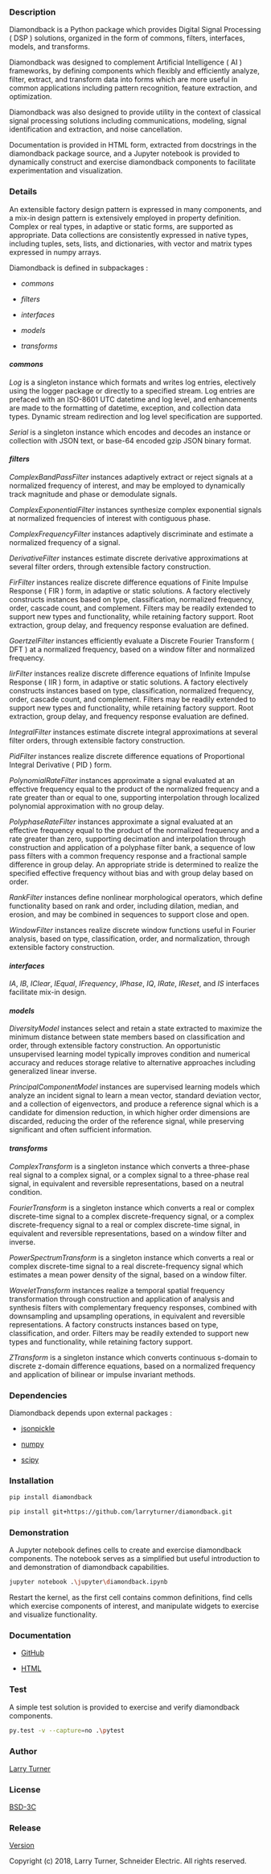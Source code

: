 ### Description

Diamondback is a Python package which provides Digital Signal Processing ( DSP )
solutions, organized in the form of commons, filters, interfaces, models, and
transforms.

Diamondback was designed to complement Artificial Intelligence ( AI ) frameworks,
by defining components which flexibly and efficiently analyze, filter, extract,
and transform data into forms which are more useful in common applications
including pattern recognition, feature extraction, and optimization.

Diamondback was also designed to provide utility in the context of classical
signal processing solutions including communications, modeling, signal
identification and extraction, and noise cancellation.

Documentation is provided in HTML form, extracted from docstrings in the
diamondback package source, and a Jupyter notebook is provided to dynamically
construct and exercise diamondback components to facilitate experimentation and
visualization.
	
### Details

An extensible factory design pattern is expressed in many components, and a
mix-in design pattern is extensively employed in property definition.  Complex
or real types, in adaptive or static forms, are supported as appropriate.  Data
collections are consistently expressed in native types, including tuples, sets,
lists, and dictionaries, with vector and matrix types expressed in numpy arrays.
	
Diamondback is defined in subpackages :

* _commons_
	
* _filters_
	
* _interfaces_
	
* _models_
	
* _transforms_

#### _commons_
	
_Log_ is a singleton instance which formats and writes log entries, electively
using the logger package or directly to a specified stream. Log entries are
prefaced with an ISO-8601 UTC datetime and log level, and enhancements
are made to the formatting of datetime, exception, and collection data
types.  Dynamic stream redirection and log level specification are
supported.
	    
_Serial_ is a singleton instance which encodes and decodes an instance or
collection with JSON text, or base-64 encoded gzip JSON binary format.

#### _filters_
	
_ComplexBandPassFilter_ instances adaptively extract or reject signals at a
normalized frequency of interest, and may be employed to dynamically track
magnitude and phase or demodulate signals.
	
_ComplexExponentialFilter_ instances synthesize complex exponential signals at
normalized frequencies of interest with contiguous phase.
	
_ComplexFrequencyFilter_ instances adaptively discriminate and estimate a
normalized frequency of a signal.
	
_DerivativeFilter_ instances estimate discrete derivative approximations at
several filter orders, through extensible factory construction.

_FirFilter_ instances realize discrete difference equations of Finite Impulse
Response ( FIR ) form, in adaptive or static solutions.  A factory electively
constructs instances based on type, classification, normalized frequency, order,
cascade count, and complement.  Filters may be readily extended to support new
types and functionality, while retaining factory support.  Root extraction,
group delay, and frequency response evaluation are defined.

_GoertzelFilter_ instances efficiently evaluate a Discrete Fourier Transform
( DFT ) at a normalized frequency, based on a window filter and normalized
frequency.
	
_IirFilter_ instances realize discrete difference equations of Infinite Impulse
Response ( IIR ) form, in adaptive or static solutions.  A factory electively
constructs instances based on type, classification, normalized frequency, order,
cascade count, and complement.  Filters may be readily extended to support new
types and functionality, while retaining factory support.  Root extraction,
group delay, and frequency response evaluation are defined.

_IntegralFilter_ instances estimate discrete integral approximations at several
filter orders, through extensible factory construction.

_PidFilter_ instances realize discrete difference equations of Proportional
Integral Derivative ( PID ) form.

_PolynomialRateFilter_ instances approximate a signal evaluated at an effective
frequency equal to the product of the normalized frequency and a rate greater
than or equal to one, supporting interpolation through localized polynomial
approximation with no group delay.
		
_PolyphaseRateFilter_ instances approximate a signal evaluated at an effective
frequency equal to the product of the normalized frequency and a rate greater
than zero, supporting decimation and interpolation through construction and
application of a polyphase filter bank, a sequence of low pass filters with a
common frequency response and a fractional sample difference in group delay.  An
appropriate stride is determined to realize the specified effective frequency
without bias and with group delay based on order.

_RankFilter_ instances define nonlinear morphological operators, which define
functionality based on rank and order, including dilation, median, and erosion,
and may be combined in sequences to support close and open.
		
_WindowFilter_ instances realize discrete window functions useful in Fourier
analysis, based on type, classification, order, and normalization, through
extensible factory construction.
		
#### _interfaces_

_IA_, _IB_, _IClear_, _IEqual_, _IFrequency_, _IPhase_, _IQ_, _IRate_,
_IReset_, and _IS_ interfaces facilitate mix-in design.
	
#### _models_

_DiversityModel_ instances select and retain a state extracted to maximize the
minimum distance between state members based on classification and order,
through extensible factory construction.  An opportunistic unsupervised learning
model typically improves condition and numerical accuracy and reduces storage
relative to alternative approaches including generalized linear inverse.

_PrincipalComponentModel_ instances are supervised learning models which
analyze an incident signal to learn a mean vector, standard deviation vector,
and a collection of eigenvectors, and produce a reference signal which is a
candidate for dimension reduction, in which higher order dimensions are
discarded, reducing the order of the reference signal, while preserving
significant and often sufficient information.
		
#### _transforms_
	
_ComplexTransform_ is a singleton instance which converts a three-phase real
signal to a complex signal, or a complex signal to a three-phase real signal, in
equivalent and reversible representations, based on a neutral condition.
		
_FourierTransform_ is a singleton instance which converts a real or complex
discrete-time signal to a complex discrete-frequency signal, or a complex
discrete-frequency signal to a real or complex discrete-time signal, in
equivalent and reversible representations, based on a window filter and inverse.
		
_PowerSpectrumTransform_ is a singleton instance which converts a real or complex
discrete-time signal to a real discrete-frequency signal which estimates a mean
power density of the signal, based on a window filter.
		
_WaveletTransform_ instances realize a temporal spatial frequency transformation
through construction and application of analysis and synthesis filters with
complementary frequency responses, combined with downsampling and upsampling
operations, in equivalent and reversible representations.  A factory constructs
instances based on type, classification, and order.  Filters may be readily
extended to support new types and functionality, while retaining factory
support.

_ZTransform_ is a singleton instance which converts continuous s-domain to
discrete z-domain difference equations, based on a normalized frequency and
application of bilinear or impulse invariant methods.	
	
### Dependencies

Diamondback depends upon external packages :
    
* [jsonpickle](https://github.com/jsonpickle/jsonpickle)
    
* [numpy](https://github.com/numpy/numpy)
    
* [scipy](https://github.com/scipy/scipy)
	
### Installation

```bash
pip install diamondback
```

```bash
pip install git+https://github.com/larryturner/diamondback.git
```
	
### Demonstration

A Jupyter notebook defines cells to create and exercise diamondback components.
The notebook serves as a simplified but useful introduction to and
demonstration of diamondback capabilities.	

```bash
jupyter notebook .\jupyter\diamondback.ipynb
```

Restart the kernel, as the first cell contains common definitions, find cells
which exercise components of interest, and manipulate widgets to exercise and
visualize functionality.
    
### Documentation

* [GitHub](https://larryturner.github.io/diamondback/)

* [HTML](https://github.com/larryturner/diamondback/blob/master/docs/build/html/diamondback.html)
        
### Test

A simple test solution is provided to exercise and verify diamondback
components.
	
```bash
py.test -v --capture=no .\pytest
```
	
### Author

[Larry Turner](https://github.com/larryturner)
	
### License

[BSD-3C](https://github.com/larryturner/diamondback/blob/master/license)

### Release

[Version](https://github.com/larryturner/diamondback/blob/master/version)
        
Copyright (c) 2018, Larry Turner, Schneider Electric.  All rights reserved.
	